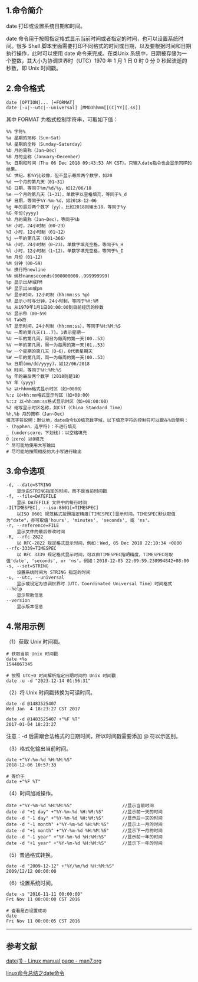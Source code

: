 ## 1.命令简介
date 打印或设置系统日期和时间。

date 命令用于按照指定格式显示当前时间或者指定的时间，也可以设置系统时间。很多 Shell 脚本里面需要打印不同格式的时间或日期，以及要根据时间和日期执行操作，此时可以使用 date 命令来完成。在类Unix 系统中，日期被存储为一个整数，其大小为协调世界时（UTC）1970 年 1 月 1 日 0 时 0 分 0 秒起流逝的秒数，即 Unix 时间戳。

## 2.命令格式
```
date [OPTION]... [+FORMAT]
date [-u|--utc|--universal] [MMDDhhmm[[CC]YY][.ss]]
```
其中 FORMAT 为格式控制字符串，可取如下值：
```shell
%% 字符%
%a 星期的简称（Sun~Sat）
%A 星期的全称（Sunday~Saturday）
%b 月的简称（Jan~Dec）
%B 月的全称（January~December）
%c 日期和时间（Thu 06 Dec 2018 09:43:53 AM CST）。只输入date指令也会显示同样的结果。
%C 世纪。和%Y比较像，但不显示最后两个数字，如20
%d 一个月的第几天（01~31）
%D 日期，等同于%m/%d/%y，如12/06/18
%e 一个月的第几天（1~31），单数字以空格填充，等同于%_d
%F 日期，等同于%Y-%m-%d，如2018-12-06
%g 年的最后两个数字（yy），比如2018则输出18，等同于%y
%G 年份(yyyy)
%h 月的简称（Jan~Dec），等同于%b
%H 小时，24小时制（00~23）
%I 小时，12小时制（01~12）
%j 一年的第几天（001~366）
%k 小时，24小时制（0~23）。单数字填充空格，等同于%_H
%l 小时，12小时制（1~12）。单数字填充空格，等同于%_I
%m 月份（01~12）
%M 分钟（00~59）
%n 换行符newline
%N 纳秒nanoseconds(000000000..999999999)
%p 显示出AM或PM
%P 显示出am或pm
%r 显示时间，12小时制（hh:mm:ss %p）
%R 显示小时与分钟，24小时制，等同于%H:%M
%s 从1970年1月1日00:00:00到目前经历的秒数
%S 显示秒（00~59）
%t Tab符
%T 显示时间，24小时制（hh:mm:ss），等同于%H:%M:%S
%u 一周的第几天(1..7)。1表示星期一
%U 一年的第几周，周日为每周的第一天(00..53)
%V 一年的第几周，周一为每周的第一天(01..53)
%w 一个星期的第几天（0~6），0代表星期天
%W 一年的第几周，周一为每周的第一天(00..53)
%x 日期(mm/dd/yyyy)，如12/06/2018
%X 时间，等同于%H:%M:%S
%y 年的最后两个数字（2018则是18）
%Y 年（yyyy）
%z 以+hhmm格式显示时区（如+0800）
%:z 以+hh:mm格式显示时区（如+08:00）
%::z 以+hh:mm:ss格式显示时区（如+08:00:00）
%Z 缩写显示时区名称，如CST（China Standard Time）
%h,%b 月的简称（Jan~Dec）
填充字符说明：默认地，date命令以0填充数字域，以下填充字符的控制符可以跟在%后使用：
- (hyphen，连字符)：不进行填充
_ (underscore，下划线)：以空格填充
0（zero）以0填充
^ 尽可能地使用大写输出
# 尽可能地按照相反的大小写进行输出
```

## 3.命令选项
```shell
-d, --date=STRING
	显示由STRING指定的时间，而不是当前时间戳
-f, --file=DATEFILE
	显示 DATEFILE 文件中的每行时间
-I[TIMESPEC], --iso-8601[=TIMESPEC]
	以ISO 8601 规范格式按照指定精度[TIMESPEC]显示时间。TIMESPEC默认取值为"date"，亦可取值'hours', 'minutes', 'seconds', 或 'ns'。
-r, --reference=FILE
	显示文件的最后修改时间
-R, --rfc-2822
	以 RFC-2822 规定格式显示时间，例如：Wed, 05 Dec 2018 22:10:34 +0800
--rfc-3339=TIMESPEC
	以 RFC 3339 规定格式显示时间，可以由TIMESPEC指明精度，TIMESPEC可取值'date', 'seconds', or 'ns'。例如：2018-12-05 22:09:59.230994842+08:00
-s, --set=STRING
	设置系统时间为 STRING 指定的时间
-u, --utc, --universal
	显示或设定为协调世界时（UTC，Coordinated Universal Time）时间格式
--help
	显示帮助信息
--version
	显示版本信息
```

## 4.常用示例
（1）获取 Unix 时间戳。
```shell
# 获取当前 Unix 时间戳
date +%s
1544067345

# 按照 UTC+0 时间解析指定日期时间的 Unix 时间戳
date -u -d "2023-12-14 01:56:31"
```
（2）将 Unix 时间戳转换为可读时间。
```shell
date -d @1483525407
Wed Jan  4 18:23:27 CST 2017

date -d @1483525407 +"%F %T"
2017-01-04 18:23:27
```
注意：-d 后需跟合法格式的日期时间，所以时间戳需要添加 @ 符以示区别。

（3）格式化输出当前时间。
```shell
date +"%Y-%m-%d %H:%M:%S"
2018-12-06 10:57:33

# 等价于
date +"%F %T"
```
（4）时间加减操作。
```shell
date +"%Y-%m-%d %H:%M:%S"     				//显示当前时间
date -d "+1 day" +"%Y-%m-%d %H:%M:%S"  		//显示前一天的时间
date -d "-1 day" +"%Y-%m-%d %H:%M:%S"  		//显示后一天的时间
date -d "-1 month" +"%Y-%m-%d %H:%M:%S"     //显示上一月的时间
date -d "+1 month" +"%Y-%m-%d %H:%M:%S"     //显示下一月的时间
date -d "-1 year" +"%Y-%m-%d %H:%M:%S"      //显示前一年的时间
date -d "+1 year" +"%Y-%m-%d %H:%M:%S"      //显示下一年的时间
```
（5）普通格式转换。
```shell
date -d "2009-12-12" +"%Y/%m/%d %H:%M:%S"
2009/12/12 00:00:00
```
（6）设置系统时间。
```shell
date -s "2016-11-11 00:00:00"
Fri Nov 11 00:00:00 CST 2016

# 查看是否设置成功
date
Fri Nov 11 00:00:05 CST 2016
```

---
## 参考文献
[date(1) - Linux manual page - man7.org](http://man7.org/linux/man-pages/man1/date.1.html)

[linux命令总结之date命令](https://www.cnblogs.com/ginvip/p/6357378.html)

<Vssue title="date" />